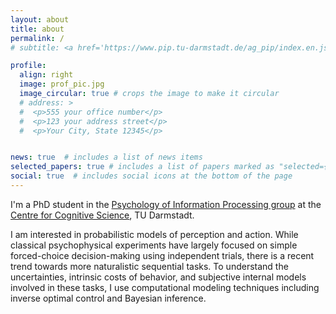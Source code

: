 ```yaml
---
layout: about
title: about
permalink: /
# subtitle: <a href='https://www.pip.tu-darmstadt.de/ag_pip/index.en.jsp'>Psychology of Information Processing, TU Darmstadt</a>. Address. Contacts. Moto. Etc.

profile:
  align: right
  image: prof_pic.jpg
  image_circular: true # crops the image to make it circular
  # address: >
  #  <p>555 your office number</p>
  #  <p>123 your address street</p>
  #  <p>Your City, State 12345</p>


news: true  # includes a list of news items
selected_papers: true # includes a list of papers marked as "selected={true}"
social: true  # includes social icons at the bottom of the page
---
```


I'm a PhD student in the [Psychology of Information Processing group](https://www.pip.tu-darmstadt.de/ag_pip/index.en.jsp) at the [Centre for Cognitive Science](https://www.tu-darmstadt.de/cogsci/ccs/index.en.jsp), TU Darmstadt.

I am interested in probabilistic models of perception and action. While classical psychophysical experiments have largely focused on simple forced-choice decision-making using independent trials, there is a recent trend towards more naturalistic sequential tasks. To understand the uncertainties, intrinsic costs of behavior, and subjective internal models involved in these tasks, I use computational modeling techniques including inverse optimal control and Bayesian inference.
